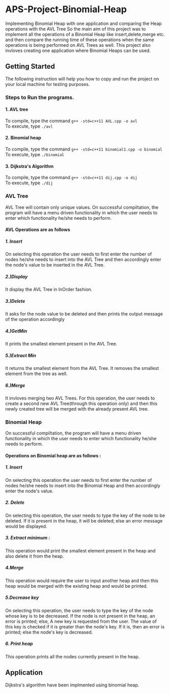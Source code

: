 # APS-Project-Binomial-Heap
Implementing Binomial Heap with one application and comparing the Heap operations with the AVL Tree
So the main aim of this project was to implement all the operations of a Binomial Heap like insert,delete,merge etc. and then compare the running time of these operations when the same operations is being performed on AVL Trees as well.
This project also invloves creating one application where Binomial Heaps can be used.

## Getting Started
The following instruction will help you how to copy and run the project on your local machine for testing purposes.

### Steps to Run the programs.
#### 1. AVL tree 
To compile, type the command `g++ -std=c++11 AVL.cpp -o avl` <br />
To execute, type `./avl` 
#### 2. Binomial heap
To compile, type the command `g++ -std=c++11 binomial1.cpp -o binomial` <br />
To execute, type `./binomial`

#### 3. Dijkstra's Algorithm
To compile, type the command `g++ -std=c++11 dij.cpp -o dij` <br />
To execute, type `./dij`

### AVL Tree
AVL Tree will contain only unique values.
On successful compiltation, the program will have a menu driven functionality in which the user needs to enter which functionality he/she needs to perform.
#### AVL Operations are as follows
##### 1. Insert
  On selecting this operation the user needs to first enter the number of nodes he/she needs to insert into the AVL Tree and then accordingly enter the node's value to be inserted in the AVL Tree.

##### 2.)Display
  It display the AVL Tree in InOrder fashion.

##### 3.)Delete
  It asks for the node value to be deleted and then prints the output message of the operation accordingly

##### 4.)GetMin
  It prints the smallest element present in the AVL Tree.

##### 5.)Extract Min
  It returns the smallest element from the AVL Tree. It removes the smallest element from the tree as well.

##### 6.)Merge
  It invloves merging two AVL Trees. For this operation, the user needs to create a second new AVL Tree(through this operation only) and then this newly created tree will be merged with the already present AVL tree.

### Binomial Heap
On successful compiltation, the program will have a menu driven functionality in which the user needs to enter which functionality he/she needs to perform.

#### Operations on Binomial heap are as follows : 
##### 1. Insert
On selecting this operation the user needs to first enter the number of nodes he/she needs to insert into the Binomial Heap and then accordingly enter the node's value.

##### 2. Delete
On selecting this operation, the user needs to type the key of the node to be deleted. If it is present in the heap, it will be deleted; else an error message would be displayed.

##### 3. Extract minimum :
This operation would print the smallest element present in the heap and also delete it from the heap.

##### 4.Merge
This operation would require the user to input another heap and then this heap would be merged with the existing heap and would be printed.

##### 5.Decrease key
On selecting this operation, the user needs to type the key of the node whose key is to be decreased. If the node is not present in the heap, an error is printed; else, A new key is requested from the user. The value of this key is checked if it is greater than the node's key. If it is, then an error is printed; else the node's key is decreased.

##### 6. Print heap
This operation prints all the nodes currently present in the heap.

## Application
Dijkstra's algorithm have been implmented using binomial heap.
